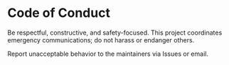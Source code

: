 # Code of Conduct

Be respectful, constructive, and safety-focused. This project coordinates emergency communications; do not harass or endanger others.

Report unacceptable behavior to the maintainers via Issues or email.
